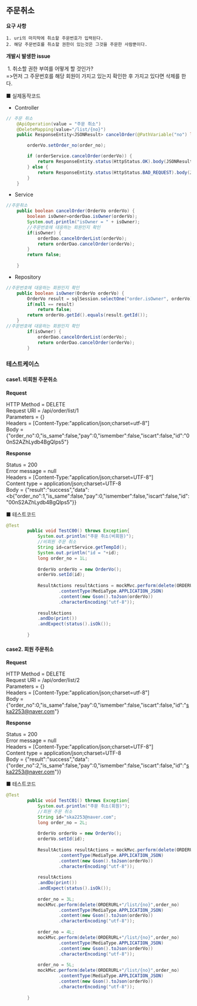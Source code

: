 ## 주문취소

 **요구 사항**

	1. uri의 마지막에 취소할 주문번호가 입력된다.
 	2. 해당 주문번호를 취소할 권한이 있는것은 그것을 주문한 사람뿐이다.



<b>개발시 발생한 issue</b>

​	1. 취소할 권한 부여를 어떻게 할 것인가?<br>  =>먼저 그 주문번호를 해당 회원이 가지고 있는지 확인한 후 가지고 있다면 삭제를 한다. 



■ 실제동작코드 

- Controller

```java
// 주문 취소
	@ApiOperation(value = "주문 취소")
	@DeleteMapping(value="/list/{no}")
	public ResponseEntity<JSONResult> cancelOrder(@PathVariable("no") long order_no, @RequestBody OrderVo orderVo) {

		orderVo.setOrder_no(order_no);

		if (orderService.cancelOrder(orderVo)) {
			return ResponseEntity.status(HttpStatus.OK).body(JSONResult.success(orderVo));
		} else {
			return ResponseEntity.status(HttpStatus.BAD_REQUEST).body(JSONResult.fail("주문 취소 실패"));
		}
	}
```

- Service

```java
//주문취소
	public boolean cancelOrder(OrderVo orderVo) {
		boolean isOwner=orderDao.isOwner(orderVo);
		System.out.println("isOwner = " + isOwner);
		//주문번호에 대응하는 회원인지 확인
		if(isOwner) {
			orderDao.cancelOrderList(orderVo);
			return orderDao.cancelOrder(orderVo);
		}
		return false;
		
	}
```

- Repository

```java
//주문번호에 대응하는 회원인지 확인
	public boolean isOwner(OrderVo orderVo) {
		OrderVo result = sqlSession.selectOne("order.isOwner", orderVo);
		if(null == result)
			return false;
		return orderVo.getId().equals(result.getId());
	}
//주문번호에 대응하는 회원인지 확인
		if(isOwner) {
			orderDao.cancelOrderList(orderVo);
			return orderDao.cancelOrder(orderVo);
		}
```



### 테스트케이스

#### case1. 비회원 주문취소

**Request**

 HTTP Method = DELETE<br>
      Request URI = /api/order/list/1<br>
       Parameters = {}<br>
          Headers = [Content-Type:"application/json;charset=utf-8"]<br>
             Body = {"order_no":0,"is_same":false,"pay":0,"ismember":false,"iscart":false,"id":"00nS2AZhLydb4BgQlps5"}



**Response**

 Status = 200<br>
    Error message = null<br>
          Headers = [Content-Type:"application/json;charset=UTF-8"]<br>
     Content type = application/json;charset=UTF-8<br>
             Body = {"result":"success","data":<b{"order_no":1,"is_same":false,"pay":0,"ismember":false,"iscart":false,"id":"00nS2AZhLydb4BgQlps5"}}

■  테스트코드

```java
@Test
		public void TestC00() throws Exception{
			System.out.println("주문 취소(비회원)");
			//비회원 주문 취소
			String id=cartService.getTempId();
			System.out.println("id = "+id);
			long order_no = 1L;
			
			OrderVo orderVo = new OrderVo();
			orderVo.setId(id);
			
			ResultActions resultActions = mockMvc.perform(delete(ORDERURL+"/list/{no}",order_no)
					.contentType(MediaType.APPLICATION_JSON)
					.content(new Gson().toJson(orderVo))
					.characterEncoding("utf-8"));
					
			resultActions
			.andDo(print())
			.andExpect(status().isOk());
			
		}
```



#### case2. 회원 주문취소

**Request**

 HTTP Method = DELETE<br>
      Request URI = /api/order/list/2<br>
       Parameters = {}<br>
          Headers = [Content-Type:"application/json;charset=utf-8"]<br>
             Body = {"order_no":0,"is_same":false,"pay":0,"ismember":false,"iscart":false,"id":"ska2253@naver.com"}

**Response**

Status = 200<br>
    Error message = null<br>
          Headers = [Content-Type:"application/json;charset=UTF-8"]<br>
     Content type = application/json;charset=UTF-8<br>
             Body = {"result":"success","data":{"order_no":2,"is_same":false,"pay":0,"ismember":false,"iscart":false,"id":"ska2253@naver.com"}}

■  테스트코드

```java
@Test
		public void TestC01() throws Exception{
			System.out.println("주문 취소(회원)");
			//회원 주문 취소
			String id="ska2253@naver.com";
			long order_no = 2L;
			
			OrderVo orderVo = new OrderVo();
			orderVo.setId(id);
			
			ResultActions resultActions = mockMvc.perform(delete(ORDERURL+"/list/{no}",order_no)
					.contentType(MediaType.APPLICATION_JSON)
					.content(new Gson().toJson(orderVo))
					.characterEncoding("utf-8"));
					
			resultActions
			.andDo(print())
			.andExpect(status().isOk());
			
			order_no = 3L;
			mockMvc.perform(delete(ORDERURL+"/list/{no}",order_no)
					.contentType(MediaType.APPLICATION_JSON)
					.content(new Gson().toJson(orderVo))
					.characterEncoding("utf-8"));
			
			order_no = 4L;
			mockMvc.perform(delete(ORDERURL+"/list/{no}",order_no)
					.contentType(MediaType.APPLICATION_JSON)
					.content(new Gson().toJson(orderVo))
					.characterEncoding("utf-8"));
			
			order_no = 5L;
			mockMvc.perform(delete(ORDERURL+"/list/{no}",order_no)
					.contentType(MediaType.APPLICATION_JSON)
					.content(new Gson().toJson(orderVo))
					.characterEncoding("utf-8"));
			
		}
```







```java

```



